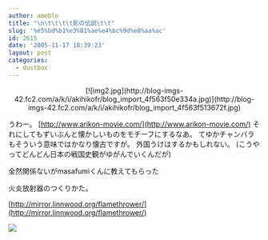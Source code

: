 ```yaml
---
author: ameblo
title: "\n\t\t\t\t影の伝説\t\t"
slug: '%e5%bd%b1%e3%81%ae%e4%bc%9d%e8%aa%ac'
id: 2615
date: '2005-11-17 18:39:23'
layout: post
categories:
  - dustbox
---
```


<div align="center">[![img2.jpg](http://blog-imgs-42.fc2.com/a/k/i/akihikofr/blog_import_4f563f50e334a.jpg)](http://blog-imgs-42.fc2.com/a/k/i/akihikofr/blog_import_4f563f513672f.jpg)</div>

うわー。 [http://www.arikon-movie.com/](http://www.arikon-movie.com/) それにしてもずいぶんと懐かしいものをモチーフにするなあ。 てゆかチャンバラもそういう意味ではかなり懐古ですが。 外国うけはするかもしれない。 (こうやってどんどん日本の戦国史観がゆがんでいくんだが)

全然関係ないがmasafumiくんに教えてもらった

火炎放射器のつくりかた。

[http://mirror.linnwood.org/flamethrower/](http://mirror.linnwood.org/flamethrower/)

![](http://mirror.linnwood.org/flamethrower/animation2.gif)